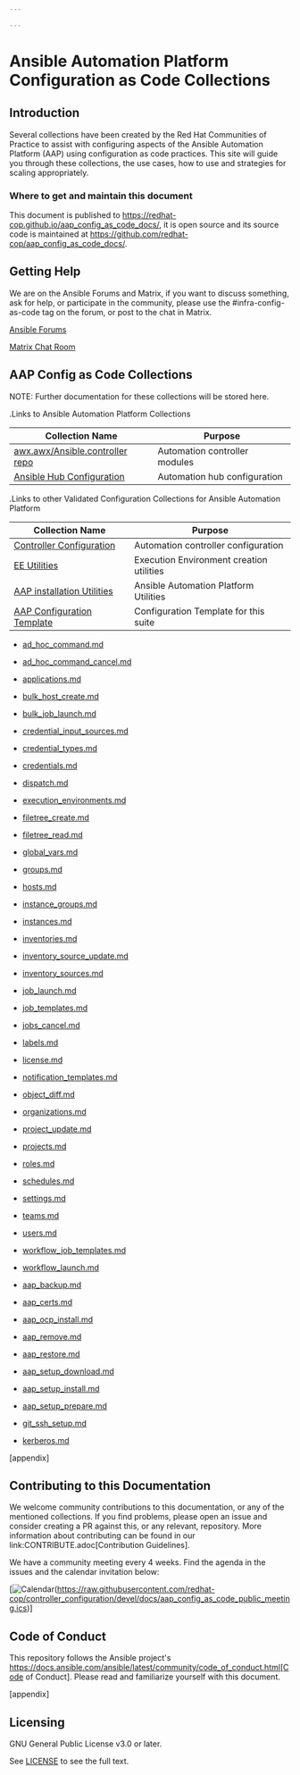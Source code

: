 ```yaml
---

---
```


# Ansible Automation Platform Configuration as Code Collections

## Introduction

Several collections have been created by the Red Hat Communities of Practice to assist with configuring aspects of the Ansible Automation Platform (AAP) using configuration as code practices. This site will guide you through these collections, the use cases, how to use and strategies for scaling appropriately.

### Where to get and maintain this document

This document is published to https://redhat-cop.github.io/aap_config_as_code_docs/, it is open source and its source code is maintained at https://github.com/redhat-cop/aap_config_as_code_docs/.

## Getting Help

We are on the Ansible Forums and Matrix, if you want to discuss something, ask for help, or participate in the community, please use the #infra-config-as-code tag on the forum, or post to the chat in Matrix.

[Ansible Forums](https://forum.ansible.com/tag/infra-config-as-code)

[Matrix Chat Room](https://matrix.to/#/#aap_config_as_code:ansible.com)

## AAP Config as Code Collections
NOTE: Further documentation for these collections will be stored here.

.Links to Ansible Automation Platform Collections

|Collection Name|Purpose|
|---------|---------|
|[awx.awx/Ansible.controller repo](https://github.com/ansible/awx/tree/devel/awx_collection)|Automation controller modules
|[Ansible Hub Configuration](https://github.com/ansible/automation_hub_collection)|Automation hub configuration

.Links to other Validated Configuration Collections for Ansible Automation Platform

|Collection Name|Purpose|
|---------|---------|
|[Controller Configuration](https://github.com/redhat-cop/controller_configuration)|Automation controller configuration
|[EE Utilities](https://github.com/redhat-cop/ee_utilities)|Execution Environment creation utilities
|[AAP installation Utilities](https://github.com/redhat-cop/aap_utilities)|Ansible Automation Platform Utilities
|[AAP Configuration Template](https://github.com/redhat-cop/aap_configuration_template)|Configuration Template for this suite

* [ad_hoc_command.md](collections/controller_configuration/ad_hoc_command.md)
* [ad_hoc_command_cancel.md](collections/controller_configuration/ad_hoc_command_cancel.md)
* [applications.md](collections/controller_configuration/applications.md)
* [bulk_host_create.md](collections/controller_configuration/bulk_host_create.md)
* [bulk_job_launch.md](collections/controller_configuration/bulk_job_launch.md)
* [credential_input_sources.md](collections/controller_configuration/credential_input_sources.md)
* [credential_types.md](collections/controller_configuration/credential_types.md)
* [credentials.md](collections/controller_configuration/credentials.md)
* [dispatch.md](collections/controller_configuration/dispatch.md)
* [execution_environments.md](collections/controller_configuration/execution_environments.md)
* [filetree_create.md](collections/controller_configuration/filetree_create.md)
* [filetree_read.md](collections/controller_configuration/filetree_read.md)
* [global_vars.md](collections/controller_configuration/global_vars.md)
* [groups.md](collections/controller_configuration/groups.md)
* [hosts.md](collections/controller_configuration/hosts.md)
* [instance_groups.md](collections/controller_configuration/instance_groups.md)
* [instances.md](collections/controller_configuration/instances.md)
* [inventories.md](collections/controller_configuration/inventories.md)
* [inventory_source_update.md](collections/controller_configuration/inventory_source_update.md)
* [inventory_sources.md](collections/controller_configuration/inventory_sources.md)
* [job_launch.md](collections/controller_configuration/job_launch.md)
* [job_templates.md](collections/controller_configuration/job_templates.md)
* [jobs_cancel.md](collections/controller_configuration/jobs_cancel.md)
* [labels.md](collections/controller_configuration/labels.md)
* [license.md](collections/controller_configuration/license.md)
* [notification_templates.md](collections/controller_configuration/notification_templates.md)
* [object_diff.md](collections/controller_configuration/object_diff.md)
* [organizations.md](collections/controller_configuration/organizations.md)
* [project_update.md](collections/controller_configuration/project_update.md)
* [projects.md](collections/controller_configuration/projects.md)
* [roles.md](collections/controller_configuration/roles.md)
* [schedules.md](collections/controller_configuration/schedules.md)
* [settings.md](collections/controller_configuration/settings.md)
* [teams.md](collections/controller_configuration/teams.md)
* [users.md](collections/controller_configuration/users.md)
* [workflow_job_templates.md](collections/controller_configuration/workflow_job_templates.md)
* [workflow_launch.md](collections/controller_configuration/workflow_launch.md)



* [aap_backup.md](collections/aap_utilities/aap_backup.md)
* [aap_certs.md](collections/aap_utilities/aap_certs.md)
* [aap_ocp_install.md](collections/aap_utilities/aap_ocp_install.md)
* [aap_remove.md](collections/aap_utilities/aap_remove.md)
* [aap_restore.md](collections/aap_utilities/aap_restore.md)
* [aap_setup_download.md](collections/aap_utilities/aap_setup_download.md)
* [aap_setup_install.md](collections/aap_utilities/aap_setup_install.md)
* [aap_setup_prepare.md](collections/aap_utilities/aap_setup_prepare.md)
* [git_ssh_setup.md](collections/aap_utilities/git_ssh_setup.md)
* [kerberos.md](collections/aap_utilities/kerberos.md)


[appendix]
## Contributing to this Documentation
We welcome community contributions to this documentation, or any of the mentioned collections. If you find problems, please open an issue and consider creating a PR against this, or any relevant, repository. More information about contributing can be found in our link:CONTRIBUTE.adoc[Contribution Guidelines].

We have a community meeting every 4 weeks. Find the agenda in the issues and the calendar invitation below:

[![Calendar](https://www.google.com/calendar/images/ext/gc_button1_en-GB.gif)(https://raw.githubusercontent.com/redhat-cop/controller_configuration/devel/docs/aap_config_as_code_public_meeting.ics)]

## Code of Conduct

This repository follows the Ansible project's
https://docs.ansible.com/ansible/latest/community/code_of_conduct.html[Code of Conduct].
Please read and familiarize yourself with this document.

[appendix]
## Licensing

GNU General Public License v3.0 or later.

See [LICENSE](https://www.gnu.org/licenses/gpl-3.0.txt) to see the full text.